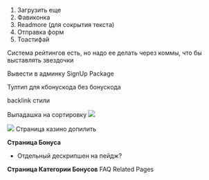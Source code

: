 1. Загрузить еще
2. Фавиконка
3. Readmore (для сокрытия текста)
4. Отправка форм
5. Тоастифай

Система рейтингов есть, но надо ее делать через коммы, что бы выставлять звездочки

Вывести в админку SignUp Package

Тултип для кбонускода без бонускода

backlink стили

Выпадашка на сортировку ![](Pasted%20image%2020250416090051.png)

![](Pasted%20image%2020250416093326.png)
Страница казино допилить

**Страница Бонуса**
- Отдельный дескрипшен на пейдж?

**Страница Категории Бонусов** 
FAQ
Related Pages

